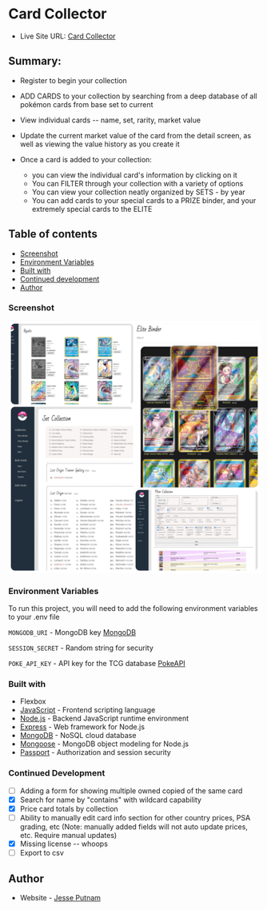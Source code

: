 # Card Collector

- Live Site URL: [Card Collector](https://card-collector.onrender.com)

## Summary:

- Register to begin your collection
- ADD CARDS to your collection by searching from a deep database of all pokémon cards from base set to current
- View individual cards -- name, set, rarity, market value
- Update the current market value of the card from the detail screen, as well as viewing the value history as you create it

- Once a card is added to your collection:
  - you can view the individual card's information by clicking on it
  - You can FILTER through your collection with a variety of options
  - You can view your collection neatly organized by SETS - by year
  - You can add cards to your special cards to a PRIZE binder, and your extremely special cards to the ELITE

## Table of contents

- [Screenshot](#screenshot)
- [Environment Variables](#environment-variables)
- [Built with](#built-with)
- [Continued development](#continued-development)
- [Author](#author)

### Screenshot

![](./collage.jpg)

### Environment Variables

To run this project, you will need to add the following environment variables to your .env file

`MONGODB_URI` - MongoDB key [MongoDB](https://www.mongodb.com/)

`SESSION_SECRET` - Random string for security

`POKE_API_KEY` - API key for the TCG database [PokeAPI](https://pokemontcg.io/)

### Built with

- Flexbox
- [JavaScript](https://www.javascript.com/) - Frontend scripting language
- [Node.js](https://nodejs.dev/en/) - Backend JavaScript runtime environment
- [Express](https://expressjs.com/) - Web framework for Node.js
- [MongoDB](https://www.mongodb.com/) - NoSQL cloud database
- [Mongoose](https://mongoosejs.com/) - MongoDB object modeling for Node.js
- [Passport](https://www.passportjs.org/) - Authorization and session security

### Continued Development

- [ ] Adding a form for showing multiple owned copied of the same card
- [x] Search for name by "contains" with wildcard capability
- [x] Price card totals by collection
- [ ] Ability to manually edit card info section for other country prices, PSA grading, etc (Note: manually added fields will not auto update prices, etc. Require manual updates)
- [x] Missing license -- whoops
- [ ] Export to csv

## Author

- Website - [Jesse Putnam](https://jessejputnam.com)
